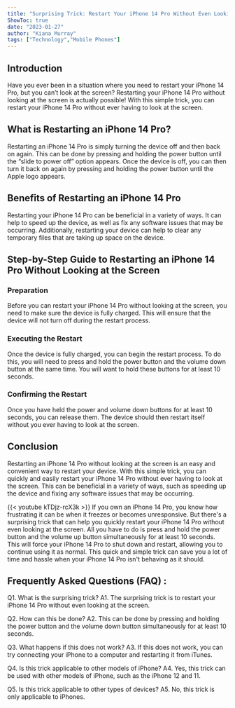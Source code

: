 ```yaml
---
title: "Surprising Trick: Restart Your iPhone 14 Pro Without Even Looking At the Screen!"
ShowToc: true 
date: "2023-01-27"
author: "Kiana Murray" 
tags: ["Technology","Mobile Phones"]
---
```

## Introduction

Have you ever been in a situation where you need to restart your iPhone 14 Pro, but you can’t look at the screen? Restarting your iPhone 14 Pro without looking at the screen is actually possible! With this simple trick, you can restart your iPhone 14 Pro without ever having to look at the screen. 

## What is Restarting an iPhone 14 Pro?

Restarting an iPhone 14 Pro is simply turning the device off and then back on again. This can be done by pressing and holding the power button until the “slide to power off” option appears. Once the device is off, you can then turn it back on again by pressing and holding the power button until the Apple logo appears. 

## Benefits of Restarting an iPhone 14 Pro

Restarting your iPhone 14 Pro can be beneficial in a variety of ways. It can help to speed up the device, as well as fix any software issues that may be occurring. Additionally, restarting your device can help to clear any temporary files that are taking up space on the device. 

## Step-by-Step Guide to Restarting an iPhone 14 Pro Without Looking at the Screen

### Preparation

Before you can restart your iPhone 14 Pro without looking at the screen, you need to make sure the device is fully charged. This will ensure that the device will not turn off during the restart process. 

### Executing the Restart

Once the device is fully charged, you can begin the restart process. To do this, you will need to press and hold the power button and the volume down button at the same time. You will want to hold these buttons for at least 10 seconds. 

### Confirming the Restart

Once you have held the power and volume down buttons for at least 10 seconds, you can release them. The device should then restart itself without you ever having to look at the screen. 

## Conclusion

Restarting an iPhone 14 Pro without looking at the screen is an easy and convenient way to restart your device. With this simple trick, you can quickly and easily restart your iPhone 14 Pro without ever having to look at the screen. This can be beneficial in a variety of ways, such as speeding up the device and fixing any software issues that may be occurring.

{{< youtube kTDjz-rcX3k >}} 
If you own an iPhone 14 Pro, you know how frustrating it can be when it freezes or becomes unresponsive. But there's a surprising trick that can help you quickly restart your iPhone 14 Pro without even looking at the screen. All you have to do is press and hold the power button and the volume up button simultaneously for at least 10 seconds. This will force your iPhone 14 Pro to shut down and restart, allowing you to continue using it as normal. This quick and simple trick can save you a lot of time and hassle when your iPhone 14 Pro isn't behaving as it should.

## Frequently Asked Questions (FAQ) :
Q1. What is the surprising trick? 
A1. The surprising trick is to restart your iPhone 14 Pro without even looking at the screen. 

Q2. How can this be done? 
A2. This can be done by pressing and holding the power button and the volume down button simultaneously for at least 10 seconds. 

Q3. What happens if this does not work? 
A3. If this does not work, you can try connecting your iPhone to a computer and restarting it from iTunes. 

Q4. Is this trick applicable to other models of iPhone? 
A4. Yes, this trick can be used with other models of iPhone, such as the iPhone 12 and 11. 

Q5. Is this trick applicable to other types of devices? 
A5. No, this trick is only applicable to iPhones.


